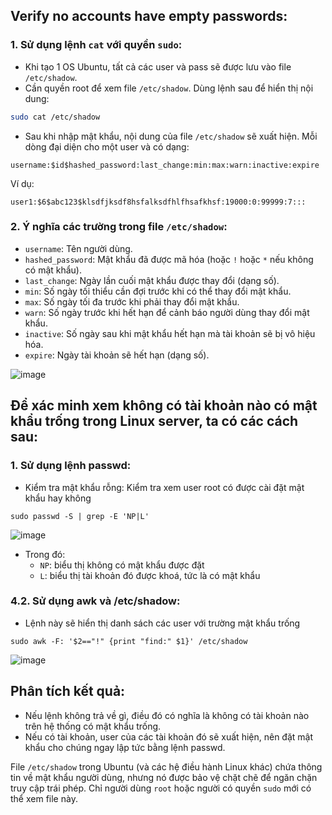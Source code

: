 ##  Verify no accounts have empty passwords:
### 1. Sử dụng lệnh `cat` với quyền `sudo`:
- Khi tạo 1 OS Ubuntu, tất cả các user và pass sẽ được lưu vào file `/etc/shadow`.
- Cần quyền root để xem file `/etc/shadow`. Dùng lệnh sau để hiển thị nội dung:
```bash
sudo cat /etc/shadow
```
- Sau khi nhập mật khẩu, nội dung của file `/etc/shadow` sẽ xuất hiện. Mỗi dòng đại diện cho một user và có dạng:
```
username:$id$hashed_password:last_change:min:max:warn:inactive:expire
```
Ví dụ:
```
user1:$6$abc123$klsdfjksdf8hsfalksdfhlfhsafkhsf:19000:0:99999:7:::
```
### 2. Ý nghĩa các trường trong file `/etc/shadow`:
- `username`: Tên người dùng.
- `hashed_password`: Mật khẩu đã được mã hóa (hoặc `!` hoặc `*` nếu không có mật khẩu).
- `last_change`: Ngày lần cuối mật khẩu được thay đổi (dạng số).
- `min`: Số ngày tối thiểu cần đợi trước khi có thể thay đổi mật khẩu.
- `max`: Số ngày tối đa trước khi phải thay đổi mật khẩu.
- `warn`: Số ngày trước khi hết hạn để cảnh báo người dùng thay đổi mật khẩu.
- `inactive`: Số ngày sau khi mật khẩu hết hạn mà tài khoản sẽ bị vô hiệu hóa.
- `expire`: Ngày tài khoản sẽ hết hạn (dạng số).

![image](https://github.com/user-attachments/assets/8f694f34-cd99-420c-8fb8-2a12747a0bbd)

## Để xác minh xem không có tài khoản nào có mật khẩu trống trong Linux server, ta có các cách sau:
### 1. Sử dụng lệnh passwd:
- Kiểm tra mật khẩu rỗng: Kiểm tra xem user root có được cài đặt mật khẩu hay không 
```
sudo passwd -S | grep -E 'NP|L'
```
![image](https://github.com/user-attachments/assets/a9c2fb64-97c5-484b-85d2-92f203a6518a)

- Trong đó:
  - `NP`: biểu thị không có mật khẩu được đặt
  - `L`: biểu thị tài khoản đó được khoá, tức là có mật khẩu

### 4.2. Sử dụng awk và /etc/shadow:
- Lệnh này sẽ hiển thị danh sách các user với trường mật khẩu trống
```
sudo awk -F: '$2=="!" {print "find:" $1}' /etc/shadow
```

![image](https://github.com/user-attachments/assets/988f54a5-a01c-4966-b4b1-1498f6d20ec8)

## Phân tích kết quả:
- Nếu lệnh không trả về gì, điều đó có nghĩa là không có tài khoản nào trên hệ thống có mật khẩu trống.
- Nếu có tài khoản, user của các tài khoản đó sẽ xuất hiện, nên đặt mật khẩu cho chúng ngay lập tức bằng lệnh passwd.
  
File `/etc/shadow` trong Ubuntu (và các hệ điều hành Linux khác) chứa thông tin về mật khẩu người dùng, nhưng nó được bảo vệ chặt chẽ để ngăn chặn truy cập trái phép. Chỉ người dùng `root` hoặc người có quyền `sudo` mới có thể xem file này.
